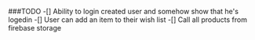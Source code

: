 ###TODO
  -[] Ability to login created user and somehow show that he's logedin
  -[] User can add an item to their wish list
  -[] Call all products from firebase storage
